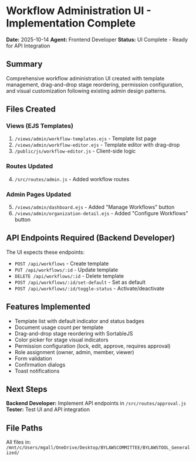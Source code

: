 # Workflow Administration UI - Implementation Complete

**Date:** 2025-10-14
**Agent:** Frontend Developer
**Status:** UI Complete - Ready for API Integration

## Summary

Comprehensive workflow administration UI created with template management, drag-and-drop stage reordering, permission configuration, and visual customization following existing admin design patterns.

## Files Created

### Views (EJS Templates)
1. `/views/admin/workflow-templates.ejs` - Template list page
2. `/views/admin/workflow-editor.ejs` - Template editor with drag-drop
3. `/public/js/workflow-editor.js` - Client-side logic

### Routes Updated
4. `/src/routes/admin.js` - Added workflow routes

### Admin Pages Updated
5. `/views/admin/dashboard.ejs` - Added "Manage Workflows" button
6. `/views/admin/organization-detail.ejs` - Added "Configure Workflows" button

## API Endpoints Required (Backend Developer)

The UI expects these endpoints:

- `POST /api/workflows` - Create template
- `PUT /api/workflows/:id` - Update template
- `DELETE /api/workflows/:id` - Delete template
- `POST /api/workflows/:id/set-default` - Set as default
- `POST /api/workflows/:id/toggle-status` - Activate/deactivate

## Features Implemented

- Template list with default indicator and status badges
- Document usage count per template
- Drag-and-drop stage reordering with SortableJS
- Color picker for stage visual indicators
- Permission configuration (lock, edit, approve, requires approval)
- Role assignment (owner, admin, member, viewer)
- Form validation
- Confirmation dialogs
- Toast notifications

## Next Steps

**Backend Developer:** Implement API endpoints in `/src/routes/approval.js`
**Tester:** Test UI and API integration

## File Paths

All files in: `/mnt/c/Users/mgall/OneDrive/Desktop/BYLAWSCOMMITTEE/BYLAWSTOOL_Generalized/`
